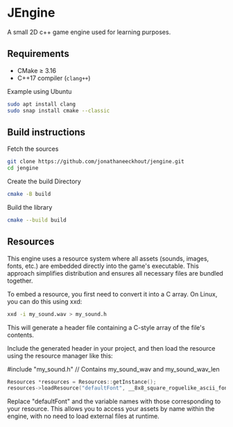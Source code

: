 # JEngine

A small 2D c++ game engine used for learning purposes.


## Requirements

- CMake ≥ 3.16
- C++17 compiler (`clang++`)

Example using Ubuntu
```bash
sudo apt install clang
sudo snap install cmake --classic
```

## Build instructions

Fetch the sources
```bash
git clone https://github.com/jonathaneeckhout/jengine.git
cd jengine
```

Create the build Directory
``` bash
cmake -B build
```

Build the library
``` bash
cmake --build build
```

## Resources
This engine uses a resource system where all assets (sounds, images, fonts, etc.) are embedded directly into the game's executable. This approach simplifies distribution and ensures all necessary files are bundled together.

To embed a resource, you first need to convert it into a C array. On Linux, you can do this using xxd:

```bash
xxd -i my_sound.wav > my_sound.h
```

This will generate a header file containing a C-style array of the file's contents.

Include the generated header in your project, and then load the resource using the resource manager like this:

#include "my_sound.h" // Contains my_sound_wav and my_sound_wav_len

```c++
Resources *resources = Resources::getInstance();
resources->loadResource("defaultFont", __8x8_square_roguelike_ascii_font_ttf, __8x8_square_roguelike_ascii_font_ttf_len);
```

Replace "defaultFont" and the variable names with those corresponding to your resource. This allows you to access your assets by name within the engine, with no need to load external files at runtime.
